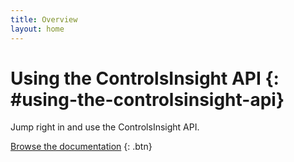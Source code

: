 ```yaml
---
title: Overview
layout: home
---
```


# Using the ControlsInsight API {: #using-the-controlsinsight-api}
Jump right in and use the ControlsInsight API.

[Browse the documentation](v1/) {: .btn}
